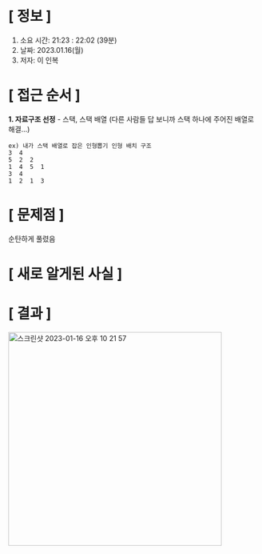 # **[ 정보 ]**
1. 소요 시간: 21:23 : 22:02 (39분)
2. 날짜: 2023.01.16(월)
3. 저자: 이 인복

# **[ 접근 순서 ]**
**1. 자료구조 선정**
    - 스택, 스택 배열 (다른 사람들 답 보니까 스택 하나에 주어진 배열로 해결...)
    
    ex) 내가 스택 배열로 잡은 인형뽑기 인형 배치 구조
    3  4  
    5  2  2  
    1  4  5  1  
    3  4  
    1  2  1  3

# **[ 문제점 ]**
순탄하게 풀렸음

# **[ 새로 알게된 사실 ]**

# **[ 결과 ]**
<img width="427" alt="스크린샷 2023-01-16 오후 10 21 57" src="https://user-images.githubusercontent.com/59809278/212688932-6ecaf395-bb98-4f73-8048-810b062a2b9e.png">
